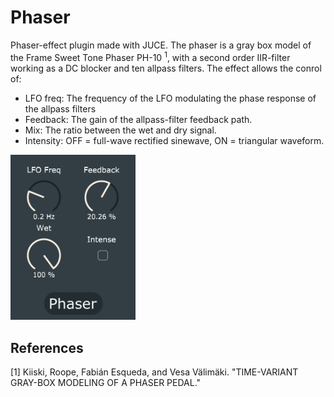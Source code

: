 # Phaser

Phaser-effect plugin made with JUCE. The phaser is a gray box model of the Frame Sweet Tone Phaser PH-10 <sup>1</sup>, with a second order IIR-filter working as a DC blocker and ten allpass filters. The effect allows the conrol of:
- LFO freq: The frequency of the LFO modulating the phase response of the allpass filters
- Feedback: The gain of the allpass-filter feedback path.
- Mix: The ratio between the wet and dry signal.
- Intensity: OFF = full-wave rectified sinewave, ON = triangular waveform.

<p align="left">
		<img src="Images/phaserScreenshot.PNG" width="200">
	</p>

## References
[1] Kiiski, Roope, Fabián Esqueda, and Vesa Välimäki. "TIME-VARIANT GRAY-BOX MODELING OF A PHASER PEDAL."
